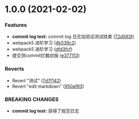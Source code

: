 # 1.0.0 (2021-02-02)


### Features

* **commit log test:** commit log 日志加验证测试结束 ([72d593f](https://github.com/TianYouH/webpack/commit/72d593f0ae64c91479a1fa0d739d6d07b07b78e0))
* webpack5 进阶学习 ([4b539c2](https://github.com/TianYouH/webpack/commit/4b539c2fddea22834d5595572f3f080d50edc84e))
* webpack5 进阶学习 ([dfd3fcf](https://github.com/TianYouH/webpack/commit/dfd3fcf724016ac1128f4f1c3cbc6946d55db228))
* 提交测commit拦截初版 ([e377113](https://github.com/TianYouH/webpack/commit/e377113667192f9ca2896c71f3171889f8327260))


### Reverts

* Revert "测试" ([7d7f142](https://github.com/TianYouH/webpack/commit/7d7f1429e6645833e4cd8e70d91a3935d9686f7c))
* Revert "edit markdown" ([950af93](https://github.com/TianYouH/webpack/commit/950af9361662b08b6ecd4f7918a1e1a0b575a640))


### BREAKING CHANGES

* **commit log test:** 获得了规范日志
